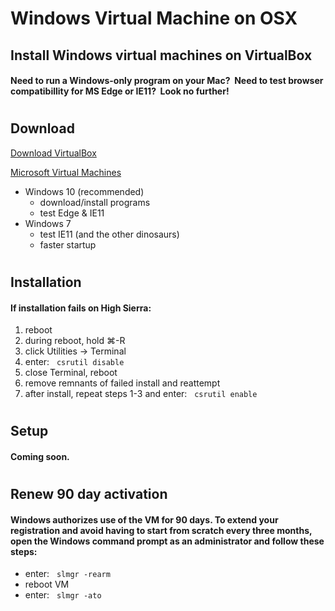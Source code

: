 # Windows Virtual Machine on OSX

## Install Windows virtual machines on VirtualBox

#### Need to run a Windows-only program on your Mac?&nbsp; Need to test browser compatibillity for MS Edge or IE11?&nbsp; Look no further!

#

## Download

[Download VirtualBox](https://www.virtualbox.org/wiki/Downloads)

[Microsoft Virtual Machines](https://developer.microsoft.com/en-us/microsoft-edge/tools/vms/)

- Windows 10 (recommended) 
    - download/install programs
    - test Edge & IE11
- Windows 7
    - test IE11 (and the other dinosaurs)
    - faster startup

#

## Installation

#### If installation fails on High Sierra:

1. reboot
2. during reboot, hold ⌘-R
3. click Utilities -> Terminal
4. enter: &nbsp; `csrutil disable`
5. close Terminal, reboot
6. remove remnants of failed install and reattempt
7. after install, repeat steps 1-3 and enter: &nbsp; `csrutil enable`

#

## Setup

#### Coming soon.

#

## Renew 90 day activation

#### Windows authorizes use of the VM for 90 days.  To extend your registration and avoid having to start from scratch every three months, open the Windows command prompt as an administrator and follow these steps:

- enter: &nbsp; `slmgr -rearm`
- reboot VM
- enter: &nbsp; `slmgr -ato`